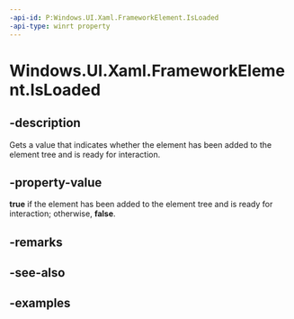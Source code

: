 ```yaml
---
-api-id: P:Windows.UI.Xaml.FrameworkElement.IsLoaded
-api-type: winrt property
---
```


<!-- Property syntax.
public bool IsLoaded { get; }
-->

# Windows.UI.Xaml.FrameworkElement.IsLoaded

## -description

Gets a value that indicates whether the element has been added to the element tree and is ready for interaction.

## -property-value

**true** if the element has been added to the element tree and is ready for interaction; otherwise, **false**.

## -remarks

## -see-also

## -examples

